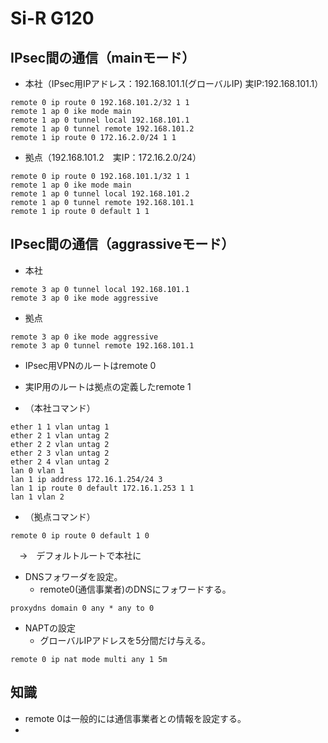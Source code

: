 # Si-R G120

## IPsec間の通信（mainモード）

- 本社（IPsec用IPアドレス：192.168.101.1(グローバルIP) 実IP:192.168.101.1）
```
remote 0 ip route 0 192.168.101.2/32 1 1
remote 1 ap 0 ike mode main
remote 1 ap 0 tunnel local 192.168.101.1
remote 1 ap 0 tunnel remote 192.168.101.2
remote 1 ip route 0 172.16.2.0/24 1 1
```

- 拠点（192.168.101.2　実IP：172.16.2.0/24）
```
remote 0 ip route 0 192.168.101.1/32 1 1
remote 1 ap 0 ike mode main
remote 1 ap 0 tunnel local 192.168.101.2
remote 1 ap 0 tunnel remote 192.168.101.1
remote 1 ip route 0 default 1 1
```
## IPsec間の通信（aggrassiveモード）
- 本社
```
remote 3 ap 0 tunnel local 192.168.101.1
remote 3 ap 0 ike mode aggressive
```
- 拠点
```
remote 3 ap 0 ike mode aggressive
remote 3 ap 0 tunnel remote 192.168.101.1
```

- IPsec用VPNのルートはremote 0
- 実IP用のルートは拠点の定義したremote 1


- （本社コマンド）
```
ether 1 1 vlan untag 1
ether 2 1 vlan untag 2
ether 2 2 vlan untag 2
ether 2 3 vlan untag 2
ether 2 4 vlan untag 2
lan 0 vlan 1
lan 1 ip address 172.16.1.254/24 3
lan 1 ip route 0 default 172.16.1.253 1 1
lan 1 vlan 2
```
- （拠点コマンド）
```
remote 0 ip route 0 default 1 0
```
　→　デフォルトルートで本社に



- DNSフォワーダを設定。
  - remote0(通信事業者)のDNSにフォワードする。
```
proxydns domain 0 any * any to 0
```

- NAPTの設定
  - グローバルIPアドレスを5分間だけ与える。
```
remote 0 ip nat mode multi any 1 5m
```


## 知識
- remote 0は一般的には通信事業者との情報を設定する。
- 
